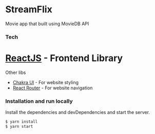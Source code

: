 # StreamFlix

Movie app that built using MovieDB API
### Tech

# [ReactJS] - Frontend Library
Other libs
* [Chakra UI] - For website styling
* [React Router] - For website navigation

### Installation and run locally

Install the dependencies and devDependencies and start the server.

```sh
$ yarn install
$ yarn start
```

   [ReactJS]: <http://reactjs.org>
   [Chakra UI]: <https://chakra-ui.com/>
   [React Router]: <https://reactrouter.com/>
   


